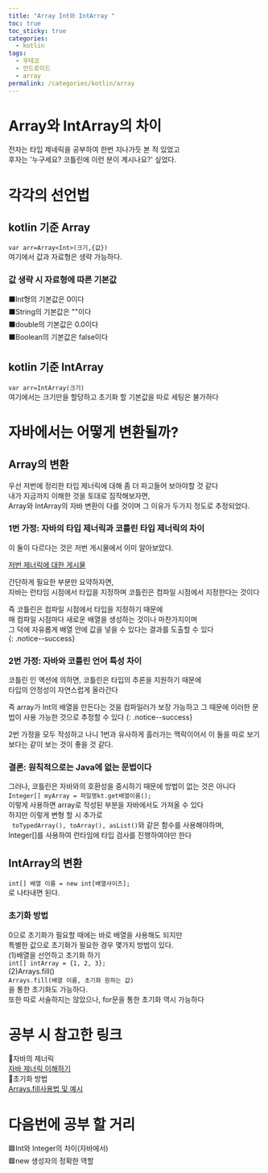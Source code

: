 ```yaml
---
title: "Array Int와 IntArray "
toc: true
toc_sticky: true
categories:
  - kotlin
tags:
  - 우테코
  - 안드로이드
  - array
permalink: /categories/kotlin/array
---
```

# Array<Int>와 IntArray의 차이
전자는 타입 제네릭을 공부하여 한번 지나가듯 본 적 있었고<br>
후자는 '누구세요? 코틀린에 이런 분이 계시나요?' 싶었다.<br>
# 각각의 선언법
## kotlin 기준 Array<Int>
`var arr=Array<Int>(크기,{값})`<br>
여기에서 값과 자료형은 생략 가능하다.
### 값 생략 시 자료형에 따른 기본값
⬛Int형의 기본값은 0이다<br>
⬛String의 기본값은 ""이다<br>
⬛double의 기본값은 0.0이다<br>
⬛Boolean의 기본값은 false이다<br>
## kotlin 기준 IntArray
`var arr=IntArray(크기)`<bR>
여기에서는 크기만을 할당하고 초기화 할 기본값을 따로 세팅은 불가하다<br>
# 자바에서는 어떻게 변환될까?
## Array<Int>의 변환
우선 저번에 정리한 타입 제너릭에 대해 좀 더 파고들어 보아야할 것 같다<br>
내가 지금까지 이해한 것을 토대로 짐작해보자면,<br>
Array<Int>와 IntArray의 자바 변환이 다를 것이며 그 이유가 두가지 정도로 추정되었다.
### 1번 가정: 자바의 타입 제너릭과 코틀린 타입 제너릭의 차이
이 둘이 다르다는 것은 저번 게시물에서 이미 알아보았다.<br>

[저번 제너릭에 대한 게시물](https://park-yina.github.io/categories/kotlin/class)<br>

간단하게 필요한 부분만 요약하자면,<br>
자바는 런타임 시점에서 타입을 지정하며 코틀린은 컴파일 시점에서 지정한다는 것이다<br>

즉 코틀린은 컴파일 시점에서 타입을 지정하기 때문에<br>
매 컴파일 시점마다 새로운 배열을 생성하는 것이나 마찬가지이며<br>
그 덕에 자유롭게 배열 안에 값을 넣을 수 있다는 결과를 도출할 수 있다<br>
{: .notice--success}
### 2번 가정: 자바와 코틀린 언어 특성 차이
코틀린 인 액션에 의하면, 코틀린은 타입의 추론을 지원하기 때문에<br>
타입의 안정성이 자연스럽게 올라간다<br>

즉 array<Int>가 Int의 배열을 만든다는 것을 컴파일러가 보장 가능하고
그 때문에 이러한 문법이 사용 가능한 것으로 추정할 수 있다
{: .notice--success}

2번 가정을 모두 작성하고 나니 1번과 유사하게 흘러가는 맥락이어서
이 둘을 따로 보기보다는 같이 보는 것이 좋을 것 같다.
### 결론: 원칙적으로는 Java에 없는 문법이다
그러나, 코틀린은 자바와의 호환성을 중시하기 때문에 방법이 없는 것은 아니다<br>
`Integer[] myArray = 파일명kt.get배열이름();`
<br>
이렇게 사용하면 array<Int>로 작성된 부분을 자바에서도 가져올 수 있다<br>
하지만 이렇게 변형 할 시 추가로<br>
` toTypedArray(), toArray(), asList()`와 같은 함수를 사용해야하며,<br>Integer[]를 사용하여 런타임에 타입 검사를 진행하여야만 한다<br>

## IntArray의 변환
`int[] 배열 이름 = new int[배열사이즈];`<br>
로 나타내면 된다.
### 초기화 방법
0으로 초기화가 필요할 때에는 바로 배열을 사용해도 되지만<br>
특별한 값으로 초기화가 필요한 경우 몇가지 방법이 있다.<br>
(1)배열을 선언하고 초기화 하기<br>
`int[] intArray = {1, 2, 3};`<br>
(2)Arrays.fill()<br>
`Arrays.fill(배열 이름, 초기화 원하는 값)`<br>
을 통한 초기화도 가능하다.<br>
또한 따로 서술하지는 않았으나, for문을 통한 초기화 역시 가능하다<br>
# 공부 시 참고한 링크
💜자바의 제너릭<br>
[자바 제너릭 이해하기](https://www.nextree.io/generic-ihaehagi/)<br>
💜초기화 방법<br>
[Arrays.fill사용법 및 예시](https://developer.mozilla.org/ko/docs/Web/JavaScript/Reference/Global_Objects/Array/fill)<br>
# 다음번에 공부 할 거리
🟪Int와 Integer의 차이(자바에서)<br>
🟪new 생성자의 정확한 역할<br>
